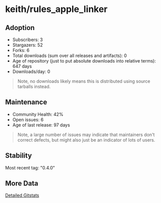 # keith/rules_apple_linker

## Adoption

- Subscribers: 3
- Stargazers: 52
- Forks: 6
- Total downloads (sum over all releases and artifacts): 0
- Age of repository (just to put absolute downloads into relative terms): 647 days
- Downloads/day: 0

> Note, no downloads likely means this is distributed using source tarballs instead.

## Maintenance

- Community Health: 42%
- Open issues: 6
- Age of last release: 97 days

> Note, a large number of issues may indicate that maintainers don't correct defects, but might also
> just be an indicator of lots of users.

## Stability

Most recent tag: "0.4.0"

## More Data

[Detailed Gitstats](/bazel-catalog/gitstats/keith/rules_apple_linker)

